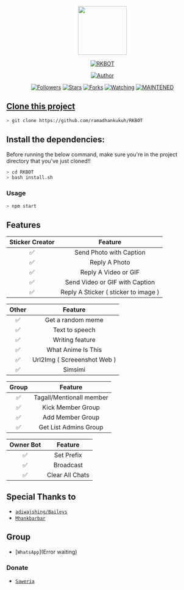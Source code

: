<p align="center">
<img src="https://static.wikia.nocookie.net/kenja-no-mago/images/8/85/Sizilien_von_klode_1.jpg/revision/latest/top-crop/width/300/height/300?cb=20190417164406" width="128" height="128"/>
</p>
<p align="center">
<a href="#"><img title="RKBOT" src="https://img.shields.io/badge/RKBOT-green?colorA=%23ff0000&colorB=%23017e40&style=for-the-badge"></a>
</p>
<p align="center">
<a href="https://github.com/ramadhankukuh"><img title="Author" src="https://img.shields.io/badge/Author-RKBOTred.svg?style=for-the-badge&logo=github"></a>
</p>
<p align="center">
<a href="https://github.com/ramadhankukuh/RKBOT/followers"><img title="Followers" src="https://img.shields.io/github/followers/RKBOT?color=blue&style=flat-square"></a>
<a href="https://github.com/ramadhankukuh/RKBOT/stargazers/"><img title="Stars" src="https://img.shields.io/github/stars/ramadhankukuh/RKBOT?color=red&style=flat-square"></a>
<a href="https://github.com/ramadhankukuh/RKBOT/network/members"><img title="Forks" src="https://img.shields.io/github/forks/ramadhankukuh/RKBOT?color=red&style=flat-square"></a>
<a href="https://github.com/ramadhankukuh/RKBOT/watchers"><img title="Watching" src="https://img.shields.io/github/watchers/ramadhankukuh/RKBOT?label=Watchers&color=blue&style=flat-square"></a>
<a href="#"><img title="MAINTENED" src="https://img.shields.io/badge/MAINTENED-YES-blue.svg"</a>
</p>

## Clone this project

```bash
> git clone https://github.com/ramadhankukuh/RKBOT
```

## Install the dependencies:
Before running the below command, make sure you're in the project directory that
you've just cloned!!

```bash
> cd RKBOT
> bash install.sh
```

### Usage
```bash
> npm start
```

## Features

| Sticker Creator |                Feature           |
| :-----------: | :--------------------------------: |
|       ✅       | Send Photo with Caption          |
|       ✅       | Reply A Photo                    |
|       ✅       | Reply A Video or GIF             |
|       ✅       | Send Video or GIF with Caption   |
|       ✅       | Reply A Sticker ( sticker to image ) |

| Other  |                     Feature                     |
| :------------: | :---------------------------------------------: |
|       ✅        |   Get a random meme             |
|       ✅        |   Text to speech                |
|       ✅        |   Writing feature 				|
|       ✅        |   What Anime Is This 			|
|       ✅        |   Url2Img ( Screeenshot Web )   |
|       ✅        |   Simsimi		                |

| Group  |                     Feature               |
| :-----------: | :--------------------------------: |
|       ✅        |   Tagall/Mentionall member       |
|       ✅        |   Kick Member Group	             |
|       ✅        |   Add Member Group	             |
|       ✅        |   Get List Admins Group          |

| Owner Bot  |                     Feature           |
| :-----------: | :--------------------------------: |
|       ✅        |   Set Prefix                     |
|       ✅        |   Broadcast                      |
|       ✅        |   Clear All Chats                |

## Special Thanks to
* [`adiwajshing/Baileys`](https://github.com/adiwajshing/Baileys)
* [`Mhankbarbar`](https://github.com/MhankBarBar)


## Group
* [`WhatsApp`](Error waiting)
### Donate
* [`Saweria`](https://saweria.co/donate/agung1)
